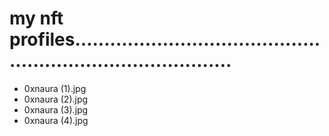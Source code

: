 # my nft profiles................................................................................
- 0xnaura (1).jpg
- 0xnaura (2).jpg
- 0xnaura (3).jpg
- 0xnaura (4).jpg
